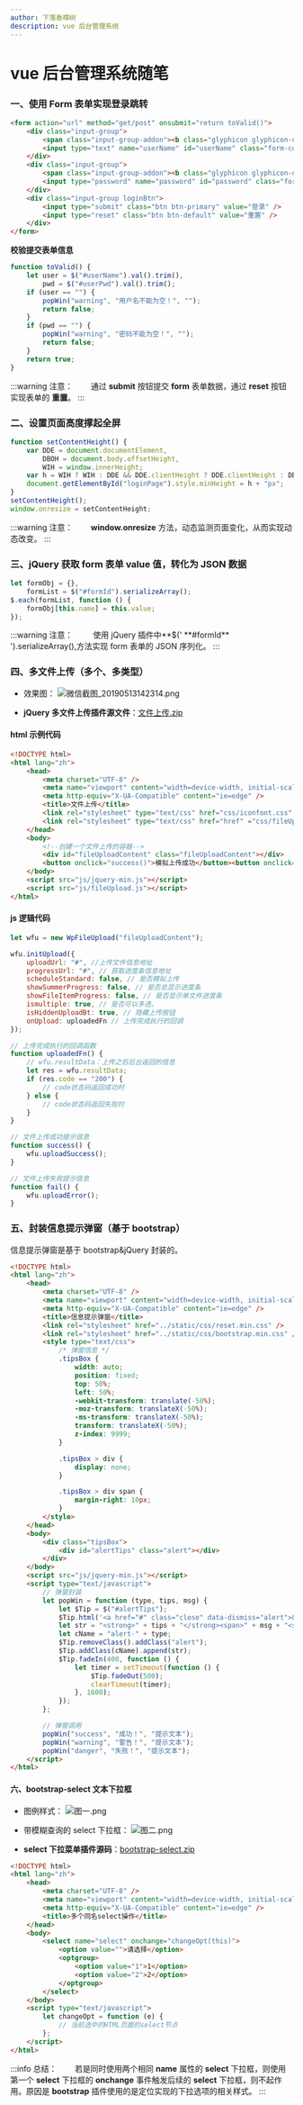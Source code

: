 ```yaml
---
author: 下落香樟树
description: vue 后台管理系统
---
```


# vue 后台管理系统随笔

### 一、使用 Form 表单实现登录跳转

```html title="页面示例"
<form action="url" method="get/post" onsubmit="return toValid()">
	<div class="input-group">
		<span class="input-group-addon"><b class="glyphicon glyphicon-user"></b></span>
		<input type="text" name="userName" id="userName" class="form-control" placeholder="用户名" />
	</div>
	<div class="input-group">
		<span class="input-group-addon"><b class="glyphicon glyphicon-eye-close"></b></span>
		<input type="password" name="password" id="password" class="form-control" placeholder="密码" />
	</div>
	<div class="input-group loginBtn">
		<input type="submit" class="btn btn-primary" value="登录" />
		<input type="reset" class="btn btn-default" value="重置" />
	</div>
</form>
```

**校验提交表单信息**

```javascript title="页面示例"
function toValid() {
	let user = $("#userName").val().trim(),
		pwd = $("#userPwd").val().trim();
	if (user == "") {
		popWin("warning", "用户名不能为空！", "");
		return false;
	}
	if (pwd == "") {
		popWin("warning", "密码不能为空！", "");
		return false;
	}
	return true;
}
```

:::warning 注意：
&emsp;&emsp;通过 **submit** 按钮提交 **form** 表单数据，通过 **reset** 按钮实现表单的 **重置**。
:::

### 二、设置页面高度撑起全屏

```javascript title="页面示例"
function setContentHeight() {
	var DDE = document.documentElement,
		DBOH = document.body.offsetHeight,
		WIH = window.innerHeight;
	var h = WIH ? WIH : DDE && DDE.clientHeight ? DDE.clientHeight : DBOH;
	document.getElementById("loginPage").style.minHeight = h + "px";
}
setContentHeight();
window.onresize = setContentHeight;
```

:::warning 注意：
&emsp;&emsp;**window.onresize** 方法，动态监测页面变化，从而实现动态改变。
:::

### 三、jQuery 获取 form 表单 value 值，转化为 JSON 数据

```javascript title="页面示例"
let formObj = {},
	formList = $("#formId").serializeArray();
$.each(formList, function () {
	formObj[this.name] = this.value;
});
```

:::warning 注意：
&emsp;&emsp; 使用 jQuery 插件中**$(' **#formId\*\* ').serializeArray(),方法实现 form 表单的 JSON 序列化。
:::

### 四、多文件上传（多个、多类型）

-   效果图：
    ![微信截图_20190513142314.png](./img/4-3.png)

-   **jQuery 多文件上传插件源文件**：[文件上传.zip](https://www.yuque.com/attachments/yuque/0/2019/zip/271255/1557729362045-2cb2ccf5-5e0d-456e-9499-191c1b44ebb0.zip?_lake_card=%7B%22uid%22%3A%22rc-upload-1557727440728-57%22%2C%22src%22%3A%22https%3A%2F%2Fwww.yuque.com%2Fattachments%2Fyuque%2F0%2F2019%2Fzip%2F271255%2F1557729362045-2cb2ccf5-5e0d-456e-9499-191c1b44ebb0.zip%22%2C%22name%22%3A%22%E6%96%87%E4%BB%B6%E4%B8%8A%E4%BC%A0.zip%22%2C%22size%22%3A75957%2C%22type%22%3A%22application%2Fx-zip-compressed%22%2C%22ext%22%3A%22zip%22%2C%22progress%22%3A%7B%22percent%22%3A0%7D%2C%22status%22%3A%22done%22%2C%22percent%22%3A0%2C%22id%22%3A%22GANZ6%22%2C%22card%22%3A%22file%22%7D)

#### html 示例代码

```html title="页面示例"
<!DOCTYPE html>
<html lang="zh">
	<head>
		<meta charset="UTF-8" />
		<meta name="viewport" content="width=device-width, initial-scale=1.0" />
		<meta http-equiv="X-UA-Compatible" content="ie=edge" />
		<title>文件上传</title>
		<link rel="stylesheet" type="text/css" href="css/iconfont.css" />
		<link rel="stylesheet" type="text/css" href="href" ="css/fileUpload.css" />
	</head>
	<body>
		<!--创建一个文件上传的容器-->
		<div id="fileUploadContent" class="fileUploadContent"></div>
		<button onclick="success()">模拟上传成功</button><button onclick="fail()">模拟上传失败</button>
	</body>
	<script src="js/jquery-min.js"></script>
	<script src="js/fileUpload.js"></script>
</html>
```

#### js 逻辑代码

```javascript title="页面示例"
let wfu = new WpFileUpload("fileUploadContent");

wfu.initUpload({
	uploadUrl: "#", //上传文件信息地址
	progressUrl: "#", // 获取进度条信息地址
	scheduleStandard: false, // 是否模拟上传
	showSummerProgress: false, // 是否总显示进度条
	showFileItemProgress: false, // 是否显示单文件进度条
	ismultiple: true, // 是否可以多选，
	isHiddenUploadBt: true, // 隐藏上传按钮
	onUpload: uploadedFn // 上传完成执行的回调
});

// 上传完成执行的回调函数
function uploadedFn() {
	// wfu.resultData：上传之后后台返回的信息
	let res = wfu.resultData;
	if (res.code == "200") {
		// code状态码返回成功时
	} else {
		// code状态码返回失败时
	}
}

// 文件上传成功提示信息
function success() {
	wfu.uploadSuccess();
}

// 文件上传失败提示信息
function fail() {
	wfu.uploadError();
}
```

### 五、封装信息提示弹窗（基于 bootstrap）

信息提示弹窗是基于 bootstrap&jQuery 封装的。

```html title="页面示例"
<!DOCTYPE html>
<html lang="zh">
	<head>
		<meta charset="UTF-8" />
		<meta name="viewport" content="width=device-width, initial-scale=1.0" />
		<meta http-equiv="X-UA-Compatible" content="ie=edge" />
		<title>信息提示弹窗</title>
		<link rel="stylesheet" href="../static/css/reset.min.css" />
		<link rel="stylesheet" href="../static/css/bootstrap.min.css" />
		<style type="text/css">
			/* 弹窗信息 */
			.tipsBox {
				width: auto;
				position: fixed;
				top: 50%;
				left: 50%;
				-webkit-transform: translate(-50%);
				-moz-transform: translateX(-50%);
				-ms-transform: translateX(-50%);
				transform: translateX(-50%);
				z-index: 9999;
			}

			.tipsBox > div {
				display: none;
			}

			.tipsBox > div span {
				margin-right: 10px;
			}
		</style>
	</head>
	<body>
		<div class="tipsBox">
			<div id="alertTips" class="alert"></div>
		</div>
	</body>
	<script src="js/jquery-min.js"></script>
	<script type="text/javascript">
		// 弹窗封装
		let popWin = function (type, tips, msg) {
			let $Tip = $("#alertTips");
			$Tip.html('<a href="#" class="close" data-dismiss="alert">&times;</a>');
			let str = "<strong>" + tips + "</strong><span>" + msg + "<span>";
			let cName = "alert-" + type;
			$Tip.removeClass().addClass("alert");
			$Tip.addClass(cName).append(str);
			$Tip.fadeIn(400, function () {
				let timer = setTimeout(function () {
					$Tip.fadeOut(500);
					clearTimeout(timer);
				}, 1600);
			});
		};

		// 弹窗调用
		popWin("success", "成功！", "提示文本");
		popWin("warning", "警告！", "提示文本");
		popWin("danger", "失败！", "提示文本");
	</script>
</html>
```

#### 六、bootstrap-select 文本下拉框

-   图例样式：
    ![图一.png](./img/4-1.png)

-   带模糊查询的 select 下拉框：
    ![图二.png](./img/4-2.png)

-   **select 下拉菜单插件源码**：[bootstrap-select.zip](https://www.yuque.com/attachments/yuque/0/2019/zip/271255/1557730259830-8c0b2819-827c-4c0c-bb0e-84dbfd0a7ab2.zip?_lake_card=%7B%22uid%22%3A%22rc-upload-1557727440728-81%22%2C%22src%22%3A%22https%3A%2F%2Fwww.yuque.com%2Fattachments%2Fyuque%2F0%2F2019%2Fzip%2F271255%2F1557730259830-8c0b2819-827c-4c0c-bb0e-84dbfd0a7ab2.zip%22%2C%22name%22%3A%22bootstrap-select.zip%22%2C%22size%22%3A108614%2C%22type%22%3A%22application%2Fx-zip-compressed%22%2C%22ext%22%3A%22zip%22%2C%22progress%22%3A%7B%22percent%22%3A0%7D%2C%22status%22%3A%22done%22%2C%22percent%22%3A0%2C%22id%22%3A%22eohQk%22%2C%22card%22%3A%22file%22%7D)

```html title="代码示例"
<!DOCTYPE html>
<html lang="zh">
	<head>
		<meta charset="UTF-8" />
		<meta name="viewport" content="width=device-width, initial-scale=1.0" />
		<meta http-equiv="X-UA-Compatible" content="ie=edge" />
		<title>多个同名select操作</title>
	</head>
	<body>
		<select name="select" onchange="changeOpt(this)">
			<option value="">请选择</option>
			<optgroup>
				<option value="1">1</option>
				<option value="2">2</option>
			</optgroup>
		</select>
	</body>
	<script type="text/javascript">
		let changeOpt = function (e) {
			// 当前选中的HTML页面的select节点
		};
	</script>
</html>
```

:::info 总结：
&emsp;&emsp;若是同时使用两个相同 **name** 属性的 **select** 下拉框，则使用第一个 **select** 下拉框的 **onchange** 事件触发后续的 **select** 下拉框，则不起作用。原因是 **bootstrap** 插件使用的是定位实现的下拉选项的相关样式。
:::
